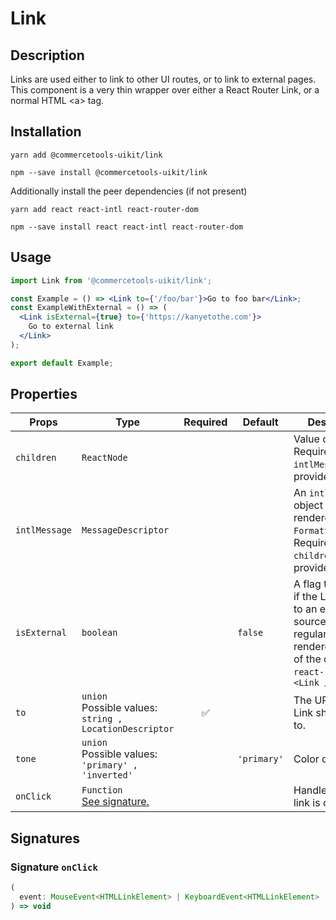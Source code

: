 <!-- THIS IS AN AUTOGENERATED FILE. DO NOT EDIT THIS FILE DIRECTLY. -->
<!-- This file is created by the `yarn generate-readme` script. -->

# Link

## Description

Links are used either to link to other UI routes, or to link to external pages. This component is a very thin wrapper over either a React Router Link, or a normal HTML \<a> tag.

## Installation

```
yarn add @commercetools-uikit/link
```

```
npm --save install @commercetools-uikit/link
```

Additionally install the peer dependencies (if not present)

```
yarn add react react-intl react-router-dom
```

```
npm --save install react react-intl react-router-dom
```

## Usage

```jsx
import Link from '@commercetools-uikit/link';

const Example = () => <Link to={'/foo/bar'}>Go to foo bar</Link>;
const ExampleWithExternal = () => (
  <Link isExternal={true} to={'https://kanyetothe.com'}>
    Go to external link
  </Link>
);

export default Example;
```

## Properties

| Props         | Type                                                           | Required | Default     | Description                                                                                                                                                          |
| ------------- | -------------------------------------------------------------- | :------: | ----------- | -------------------------------------------------------------------------------------------------------------------------------------------------------------------- |
| `children`    | `ReactNode`                                                    |          |             | Value of the link.&#xA;<br />&#xA;Required if `intlMessage` is not provided.                                                                                         |
| `intlMessage` | `MessageDescriptor`                                            |          |             | An `intl` message object that will be rendered with `FormattedMessage`.&#xA;<br />&#xA;Required if `children` is not provided.                                       |
| `isExternal`  | `boolean`                                                      |          | `false`     | A flag to indicate if the Link points to an external source.&#xA;<bt />&#xA;If `true`, a regular `<a>` is rendered instead of the default `react-router`s `<Link />` |
| `to`          | `union`<br/>Possible values:<br/>`string , LocationDescriptor` |    ✅    |             | The URL that the Link should point to.                                                                                                                               |
| `tone`        | `union`<br/>Possible values:<br/>`'primary' , 'inverted'`      |          | `'primary'` | Color of the link                                                                                                                                                    |
| `onClick`     | `Function`<br/>[See signature.](#signature-onClick)            |          |             | Handler when the link is clicked.                                                                                                                                    |

## Signatures

### Signature `onClick`

```ts
(
  event: MouseEvent<HTMLLinkElement> | KeyboardEvent<HTMLLinkElement>
) => void
```
